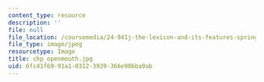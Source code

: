 ```yaml
---
content_type: resource
description: ''
file: null
file_location: /coursemedia/24-941j-the-lexicon-and-its-features-spring-2007/6fc41f6991a103123939366e90bba9ab_chp_openmouth.jpg
file_type: image/jpeg
resourcetype: Image
title: chp_openmouth.jpg
uid: 6fc41f69-91a1-0312-3939-366e90bba9ab
---
```

